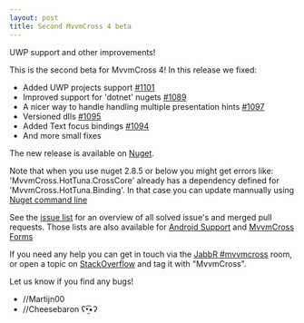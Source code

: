 ```yaml
---
layout: post
title: Second MvvmCross 4 beta
---
```


UWP support and other improvements!

This is the second beta for MvvmCross 4! In this release we fixed:

- Added UWP projects support [#1101](https://github.com/MvvmCross/MvvmCross/pull/1101)
- Improved support for 'dotnet' nugets [#1089](https://github.com/MvvmCross/MvvmCross/pull/1089)
- A nicer way to handle handling multiple presentation hints [#1097](https://github.com/MvvmCross/MvvmCross/pull/1097)
- Versioned dlls [#1095](https://github.com/MvvmCross/MvvmCross/pull/1095)
- Added Text focus bindings [#1094](https://github.com/MvvmCross/MvvmCross/pull/1094)
- And more small fixes

The new release is available on [Nuget](https://www.nuget.org/packages?q=mvvmcross).

Note that when you use nuget 2.8.5 or below you might get errors like: 'MvvmCross.HotTuna.CrossCore' already has a dependency defined for 'MvvmCross.HotTuna.Binding'.
In that case you can update mannually using [Nuget command line](https://github.com/MvvmCross/MvvmCross/issues/1088#issuecomment-130408367)

See the [issue list](https://github.com/MvvmCross/MvvmCross/issues?q=milestone%3A4.0.0+is%3Aclosed) for an overview of all solved issue's and merged pull requests.
Those lists are also available for [Android Support](https://github.com/MvvmCross/MvvmCross-AndroidSupport/issues?q=milestone%3A4.0.0+is%3Aclosed) and [MvvmCross Forms](https://github.com/MvvmCross/MvvmCross-Forms/issues?q=milestone%3A4.0.0+is%3Aclosed)

If you need any help you can get in touch via the [JabbR #mvvmcross](https://jabbr.net/#/rooms/mvvmcross) room, or open a topic on [StackOverflow](http://stackoverflow.com/questions/new/mvvmcross) and tag it with "MvvmCross".

Let us know if you find any bugs!

- //Martijn00
- //Cheesebaron ʕ•̫͡•ʔ
